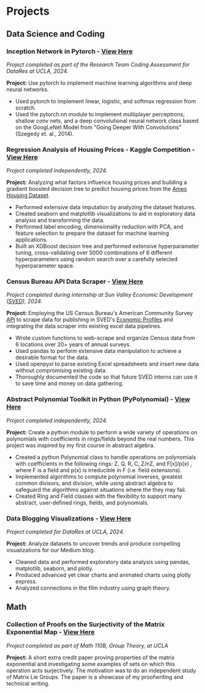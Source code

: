 # Projects

## Data Science and Coding

### Inception Network in Pytorch - [View Here](https://github.com/larsenbier/DataRes-Research-Team-Coding-Assessment---Inception-Net)

*Project completed as part of the Research Team Coding Assessment for DataRes at UCLA, 2024.*

**Project:** Use pytorch to implement machine learning algorithms and deep neural networks.

* Used pytorch to implement linear, logistic, and softmax regression from scratch.
* Used the pytorch.nn module to implement multiplayer perceptrons, shallow conv nets, and a deep convolutional neural network class based on the GoogLeNet Model from "Going Deeper With Convolutions" (Szegedy et. al., 2014).

### Regression Analysis of Housing Prices - Kaggle Competition - [View Here](https://github.com/larsenbier/Regression-Analysis-of-Housing-Prices---Kaggle-Competition)

*Project completed independently, 2024.*

**Project:** Analyzing what factors influence housing prices and building a gradient boosted decision tree to predict housing prices from the [Ames Housing Dataset](https://www.kaggle.com/datasets/shashanknecrothapa/ames-housing-dataset).

* Performed extensive data imputation by analyzing the dataset features.
* Created seaborn and matplotlib visualizations to aid in exploratory data analysis and transforming the data.
* Performed label encoding, dimensionality reduction with PCA, and feature selection to prepare the dataset for machine learning applications.
* Built an XGBoost decision tree and performed extensive hyperparameter tuning, cross-validating over 5000 combinations of 6 different hyperparameters using random search over a carefully selected hyperparameter space.

### Census Bureau API Data Scraper - [View Here](https://github.com/larsenbier/SVED-Census-Data-Scraper)

*Project completed during internship at Sun Valley Economic Development ([SVED](https://sunvalleyeconomy.com/)), 2024.*

**Project:** Employing the US Census Bureau's American Community Survey [API](https://www.census.gov/data/developers/data-sets/acs-5year.html) to scrape data for publishing in SVED's [Economic Profiles](https://sunvalleyeconomy.com/profiles/#2022) and integrating the data scraper into existing excel data pipelines.

* Wrote custom functions to web-scrape and organize Census data from 6 locations over 20+ years of annual surveys.
* Used pandas to perform extensive data manipulation to achieve a desirable format for the data.
* Used openpyxl to parse existing Excel spreadsheets and insert new data without compromising existing data.
* Thoroughly documented the code so that future SVED interns can use it to save time and money on data gathering.

### Abstract Polynomial Toolkit in Python (PyPolynomial) - [View Here](https://github.com/larsenbier/PyPolynomials)

*Project completed independently, 2024.*

**Project:** Create a python module to perform a wide variety of operations on polynomials with coefficients in rings/fields beyond the real numbers. This project was inspired by my first course in abstract algebra.

* Created a python Polynomial class to handle operations on polynomials with coefficients in the following rings: Z, Q, R, C, Z/nZ, and F[x]/p(x) , where F is a field and p(x) is irreducible in F (i.e. field extensions).
* Implemented algorithms to compute polynomial inverses, greatest common divisors, and division, while using abstract algebra to safeguard the algorithms against situations where the they may fail.
* Created Ring and Field classes with the flexibility to support many abstract, user-defined rings, fields, and polynomials.

### Data Blogging Visualizations - [View Here](https://github.com/larsenbier/DataRes-2023-24-Blog-Notebooks/blob/main/README.md)

*Project completed for DataRes at UCLA, 2024.*

**Project:** Analyze datasets to uncover trends and produce compelling visualizations for our Medium blog.

* Cleaned data and performed exploratory data analysis using pandas, matplotlib, seaborn, and plotly.
* Produced advanced yet clear charts and animated charts using plotly express.
* Analyzed connections in the film industry using graph theory.

## Math

### Collection of Proofs on the Surjectivity of the Matrix Exponential Map - [View Here](./Cases_of_Surjectivity_of_the_Matrix_Exponential__MATH_110B_Paper.pdf)

*Project completed as part of Math 110B, Group Theory, at UCLA*

**Project:** A short extra credit paper proving properties of the matrix exponential and investigating some examples of sets on which this operation acts surjectively. The motivation was to do an independent study of Matrix Lie Groups. The paper is a showcase of my proofwriting and technical writing.
